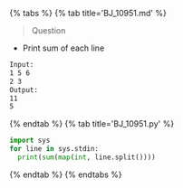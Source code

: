 {% tabs %}
{% tab title='BJ_10951.md' %}

> Question

* Print sum of each line

```txt
Input:
1 5 6
2 3
Output:
11
5
```

{% endtab %}
{% tab title='BJ_10951.py' %}

```py
import sys
for line in sys.stdin:
  print(sum(map(int, line.split())))
```

{% endtab %}
{% endtabs %}
